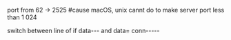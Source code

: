port from 62 -> 2525 #cause macOS, unix cannt do to make server port less than 1
024

switch between line of if data--- and data= conn-----
 

